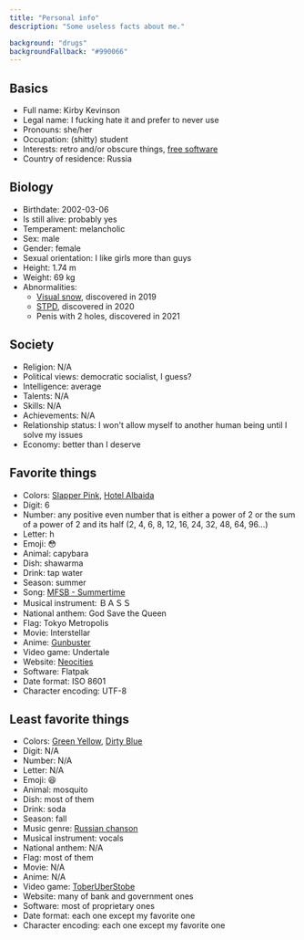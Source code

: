 ```yaml
---
title: "Personal info"
description: "Some useless facts about me."

background: "drugs"
backgroundFallback: "#990066"
---
```


## Basics

* Full name: Kirby Kevinson
* Legal name: I fucking hate it and prefer to never use
* Pronouns: she/her
* Occupation: (shitty) student
* Interests: retro and/or obscure things, [free software]
* Country of residence: Russia

[free software]: https://www.gnu.org/philosophy/free-sw.html

## Biology

* Birthdate: 2002-03-06
* Is still alive: probably yes
* Temperament: melancholic
* Sex: male
* Gender: female
* Sexual orientation: I like girls more than guys
* Height: 1.74 m
* Weight: 69 kg
* Abnormalities:
	* [Visual snow], discovered in 2019
	* [STPD], discovered in 2020
	* Penis with 2 holes, discovered in 2021

[Visual snow]: https://en.wikipedia.org/wiki/Visual_snow
[STPD]: https://en.wikipedia.org/wiki/Schizotypal_personality_disorder

## Society

* Religion: N/A
* Political views: democratic socialist, I guess?
* Intelligence: average
* Talents: N/A
* Skills: N/A
* Achievements: N/A
* Relationship status: I won't allow myself to another human being
  until I solve my issues
* Economy: better than I deserve

## Favorite things

* Colors: [Slapper Pink], [Hotel Albaida]
* Digit: 6
* Number: any positive even number that is either a power of 2 or the
  sum of a power of 2 and its half (2, 4, 6, 8, 12, 16, 24, 32, 48,
  64, 96...)
* Letter: h
* Emoji: 😳
* Animal: capybara
* Dish: shawarma
* Drink: tap water
* Season: summer
* Song: [MFSB - Summertime]
* Musical instrument: ＢＡＳＳ
* National anthem: God Save the Queen
* Flag: Tokyo Metropolis
* Movie: Interstellar
* Anime: [Gunbuster]
* Video game: Undertale
* Website: [Neocities]
* Software: Flatpak
* Date format: ISO 8601
* Character encoding: UTF-8

[Slapper Pink]: https://colornames.org/color/fbaac0
[Hotel Albaida]: https://colornames.org/color/f0ede8
[MFSB - Summertime]: https://www.youtube.com/watch?v=ALFWZqInoEo
[Gunbuster]: https://en.wikipedia.org/wiki/Gunbuster
[Neocities]: https://neocities.org/

## Least favorite things

* Colors: [Green Yellow], [Dirty Blue]
* Digit: N/A
* Number: N/A
* Letter: N/A
* Emoji: 😆
* Animal: mosquito
* Dish: most of them
* Drink: soda
* Season: fall
* Music genre: [Russian chanson]
* Musical instrument: vocals
* National anthem: N/A
* Flag: most of them
* Movie: N/A
* Anime: N/A
* Video game: [ToberUberStobe]
* Website: many of bank and government ones
* Software: most of proprietary ones
* Date format: each one except my favorite one
* Character encoding: each one except my favorite one

[Green Yellow]: https://colornames.org/color/adff2f
[Dirty Blue]: https://colornames.org/color/055b81
[Russian chanson]: https://en.wikipedia.org/wiki/Russian_chanson
[ToberUberStobe]: https://kirbykevinson.itch.io/toberuberstobe
